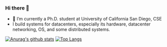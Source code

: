 ### Hi there 👋

- 🔭 I’m currently a Ph.D. student at University of California San Diego, CSE
- I build systems for datacenters, especially its hardware, datacenter networking, OS, and some distributed systems.

[![Anurag's github stats](https://github-readme-stats.vercel.app/api?username=lastweek)](https://github.com/anuraghazra/github-readme-stats)
[![Top Langs](https://github-readme-stats.vercel.app/api/top-langs/?username=lastweek&layout=compact)](https://github.com/anuraghazra/github-readme-stats)
